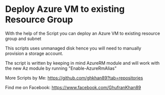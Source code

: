 # Deploy Azure VM to existing Resource Group
With the help of the Script you can deploy an Azure VM to existing resource group and subnet

This scripts uses unmanaged disk hence you will need to manually provision a storage account.

The script is written by keeping in mind AzureRM module and will work with the new Az module by running "Enable-AzureRmAlias"

More Scripts by Me: https://github.com/ghkhan89?tab=repositories

Find me on Facebook: https://www.facebook.com/GhufranKhan89
